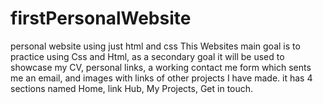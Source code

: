 # firstPersonalWebsite
 personal website using just html and css
This Websites main goal is to practice using Css and Html, as a secondary goal it will be used to showcase my CV, personal links, a working contact me form which sents me an email, and images with links of other projects I have made.
it has 4 sections named Home, link Hub, My Projects, Get in touch.
